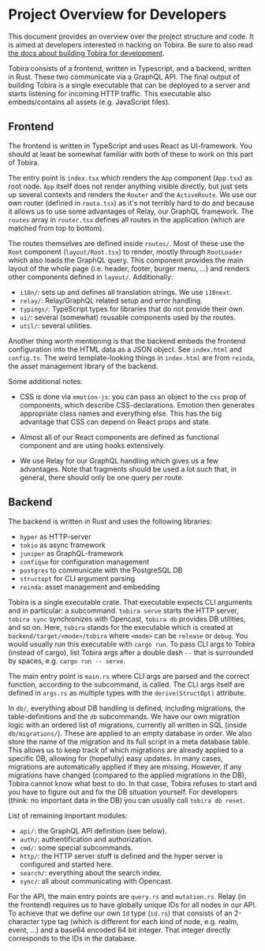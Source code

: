 # Project Overview for Developers

This document provides an overview over the project structure and code.
It is aimed at developers interested in hacking on Tobira.
Be sure to also read [the docs about building Tobira for development](./dev-workflow.md).

Tobira consists of a frontend, written in Typescript, and a backend, written in Rust.
These two communicate via a GraphQL API.
The final output of building Tobira is a single executable that can be deployed to a server and starts listening for incoming HTTP traffic.
This executable also embeds/contains all assets (e.g. JavaScript files).


## Frontend

The frontend is written in TypeScript and uses React as UI-framework.
You should at least be somewhat familiar with both of these to work on this part of Tobira.

The entry point is `index.tsx` which renders the `App` component (`App.tsx`) as root node.
`App` itself does not render anything visible directly, but just sets up several contexts and renders the `Router` and the `ActiveRoute`.
We use our own router (defined in `rauta.tsx`) as it's not terribly hard to do and because it allows us to use some advantages of Relay, our GraphQL framework.
The `routes` array in `router.tsx` defines all routes in the application (which are matched from top to bottom).

The routes themselves are defined inside `routes/`.
Most of these use the `Root` component (`layout/Root.tsx`) to render, mostly through `RootLoader` which also loads the GraphQL query.
This component provides the main layout of the whole page (i.e. header, footer, burger menu, ...) and renders other components defined in `layout/`.
Additionally:

- `i18n/`: sets up and defines all translation strings. We use `i18next`.
- `relay/`: Relay/GraphQL related setup and error handling.
- `typings/`: TypeScript types for libraries that do not provide their own.
- `ui/`: several (somewhat) reusable components used by the routes.
- `util/`: several utilities.

Another thing worth mentioning is that the backend embeds the frontend configuration into the HTML data as a JSON object.
See `index.html` and `config.ts`.
The weird template-looking things in `index.html` are from `reinda`, the asset management library of the backend.

Some additional notes:

- CSS is done via `emotion-js`:
  you can pass an object to the `css` prop of components, which describe CSS-declarations.
  Emotion then generates appropriate class names and everything else.
  This has the big advantage that CSS can depend on React props and state.

- Almost all of our React components are defined as functional component and are using hooks extensively.

- We use Relay for our GraphQL handling which gives us a few advantages.
  Note that fragments should be used a lot such that, in general, there should only be one query per route.


## Backend

The backend is written in Rust and uses the following libraries:

- `hyper` as HTTP-server
- `tokio` as async framework
- `juniper` as GraphQL-framework
- `confique` for configuration management
- `postgres` to communicate with the PostgreSQL DB
- `structopt` for CLI argument parsing
- `reinda`: asset management and embedding

Tobira is a single executable crate.
That executable expects CLI arguments and in particular: a subcommand.
`tobira serve` starts the HTTP server, `tobira sync` synchronizes with Opencast, `tobira db` provides DB utilities, and so on.
Here, `tobira` stands for the executable which is created at `backend/target/<mode>/tobira` where `<mode>` can be `release` or `debug`.
You would usually run this executable with `cargo run`.
To pass CLI args to Tobira (instead of cargo), list Tobira args after a double dash `--` that is surrounded by spaces, e.g. `cargo run -- serve`.

The main entry point is `main.rs` where CLI args are parsed and the correct function, according to the subcommand, is called.
The CLI args itself are defined in `args.rs` as multiple types with the `derive(StructOpt)` attribute.

In `db/`, everything about DB handling is defined, including migrations, the table-definitions and the `db` subcommands.
We have our own migration logic with an ordered list of migrations, currently all written in SQL (inside `db/migrations/`).
These are applied to an empty database in order.
We also store the name of the migration and its full script in a meta database table.
This allows us to keep track of which migrations are already applied to a specific DB, allowing for (hopefully) easy updates.
In many cases, migrations are automatically applied if they are missing.
However, if any migrations have changed (compared to the applied migrations in the DB), Tobira cannot know what best to do.
In that case, Tobira refuses to start and you have to figure out and fix the DB situation yourself.
For developers (think: no important data in the DB) you can usually call `tobira db reset`.

List of remaining important modules:

- `api/`: the GraphQL API definition (see below).
- `auth/`: authentification and authorization.
- `cmd/`: some special subcommands.
- `http/`: the HTTP server stuff is defined and the hyper server is configured and started here.
- `search/`: everything about the search index.
- `sync/`: all about communicating with Opencast.

For the API, the main entry points are `query.rs` and `mutation.rs`.
Relay (in the frontend) requires us to have globally unique IDs for all nodes in our API.
To achieve that we define our own `Id` type (`id.rs`) that consists of an 2-character type tag (which is different for each kind of node, e.g. realm, event, ...) and a base64 encoded 64 bit integer.
That integer directly corresponds to the IDs in the database.
